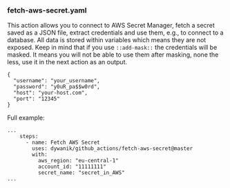 ### fetch-aws-secret.yaml

This action allows you to connect to AWS Secret Manager, fetch a secret saved as a JSON file, extract credentials and use them, e.g., to connect to a database. All data is stored within variables which means they are not exposed. Keep in mind that if you use `::add-mask::` the credentials will be masked. It means you will not be able to use them after masking, none the less, use it in the next action as an output.

```
{
  "username": "your_username",
  "password": "y0uR_pa$$w0rd",
  "host": "your-host.com",
  "port": "12345"
}
```

Full example:

```
...
    steps:
      - name: Fetch AWS Secret
        uses: dywanik/github_actions/fetch-aws-secret@master
        with:
          aws_region: "eu-central-1"
          account_id: "11111111"
          secret_name: "secret_in_AWS"
...
```
